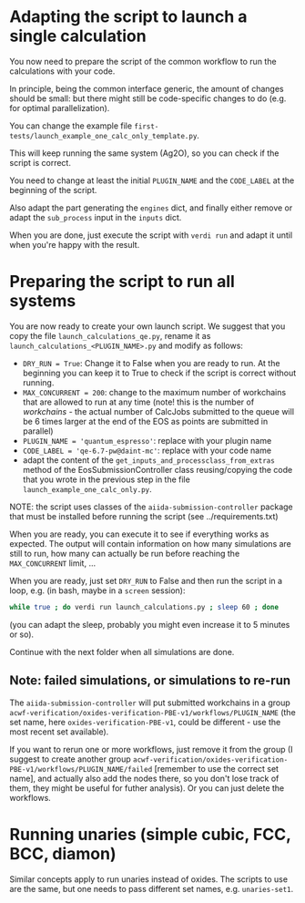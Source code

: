 # Adapting the script to launch a single calculation

You now need to prepare the script of the common workflow to run the calculations with your code.

In principle, being the common interface generic, the amount of changes should be small: but there might still be code-specific changes to do (e.g. for optimal parallelization).

You can change the example file `first-tests/launch_example_one_calc_only_template.py`. 

This will keep running the same system (Ag2O), so you can check if the script is correct.

You need to change at least the initial `PLUGIN_NAME` and the `CODE_LABEL` at the beginning of the script.

Also adapt the part generating the `engines` dict, and finally either remove or adapt the `sub_process` input in the `inputs` dict.

When you are done, just execute the script with `verdi run` and adapt it until when you're happy with the result.

# Preparing the script to run all systems

You are now ready to create your own launch script.
We suggest that you copy the file `launch_calculations_qe.py`, rename it as `launch_calculations_<PLUGIN_NAME>.py` and modify as follows:

- `DRY_RUN = True`: Change it to False when you are ready to run. At the beginning you can keep it to True to check if the script is correct without running.
- `MAX_CONCURRENT = 200`: change to the maximum number of workchains that are allowed to run at any time (note! this is the number of *workchains* - the actual number of CalcJobs submitted to the queue will be 6 times larger at the end of the EOS as points are submitted in parallel)
- `PLUGIN_NAME = 'quantum_espresso'`: replace with your plugin name
- `CODE_LABEL = 'qe-6.7-pw@daint-mc'`: replace with your code name
-  adapt the content of the `get_inputs_and_processclass_from_extras` method of the EosSubmissionController class reusing/copying the code that you wrote in the previous step in the file `launch_example_one_calc_only.py`.

NOTE: the script uses classes of the `aiida-submission-controller` package that must be installed before running the script (see ../requirements.txt)

When you are ready, you can execute it to see if everything works as expected.
The output will contain information on how many simulations are still to run, how many
can actually be run before reaching the `MAX_CONCURRENT` limit, ...

When you are ready, just set `DRY_RUN` to False and then run the script in a loop, e.g. (in bash, maybe in a `screen` session):
```bash
while true ; do verdi run launch_calculations.py ; sleep 60 ; done
```
(you can adapt the sleep, probably you might even increase it to 5 minutes or so).

Continue with the next folder when all simulations are done.


## Note: failed simulations, or simulations to re-run
The `aiida-submission-controller` will put submitted workchains in a group
`acwf-verification/oxides-verification-PBE-v1/workflows/PLUGIN_NAME` (the set name, here `oxides-verification-PBE-v1`, could be different - use the most recent set available).   

If you want to rerun one or more workflows, just remove it from the group (I suggest to create another group `acwf-verification/oxides-verification-PBE-v1/workflows/PLUGIN_NAME/failed` [remember to use the correct set name], and actually also add the nodes there, so you don't lose track of them, they might be useful for futher analysis). Or you can just delete the workflows.

# Running unaries (simple cubic, FCC, BCC, diamon)

Similar concepts apply to run unaries instead of oxides. The scripts to use
are the same, but one needs to pass different set names, e.g. `unaries-set1`.
